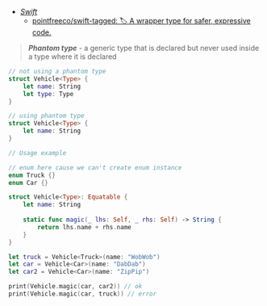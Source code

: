 - *[Swift](Swift.md)*
	- [pointfreeco/swift-tagged: 🏷 A wrapper type for safer, expressive code.](https://github.com/pointfreeco/swift-tagged)

> ***Phantom type*** - a generic type that is declared but never used inside a type where it is declared

```swift
// not using a phantom type
struct Vehicle<Type> {
	let name: String
	let type: Type
}

// using phantom type
struct Vehicle<Type> {
    let name: String
}
```

```swift
// Usage example

// enum here cause we can't create enum instance
enum Truck {}
enum Car {}

struct Vehicle<Type>: Equatable {
    let name: String
    
    static func magic(_ lhs: Self, _ rhs: Self) -> String {
        return lhs.name + rhs.name
    }
}

let truck = Vehicle<Truck>(name: "WobWob")
let car = Vehicle<Car>(name: "DabDab")
let car2 = Vehicle<Car>(name: "ZipPip")

print(Vehicle.magic(car, car2)) // ok
print(Vehicle.magic(car, truck)) // error
```